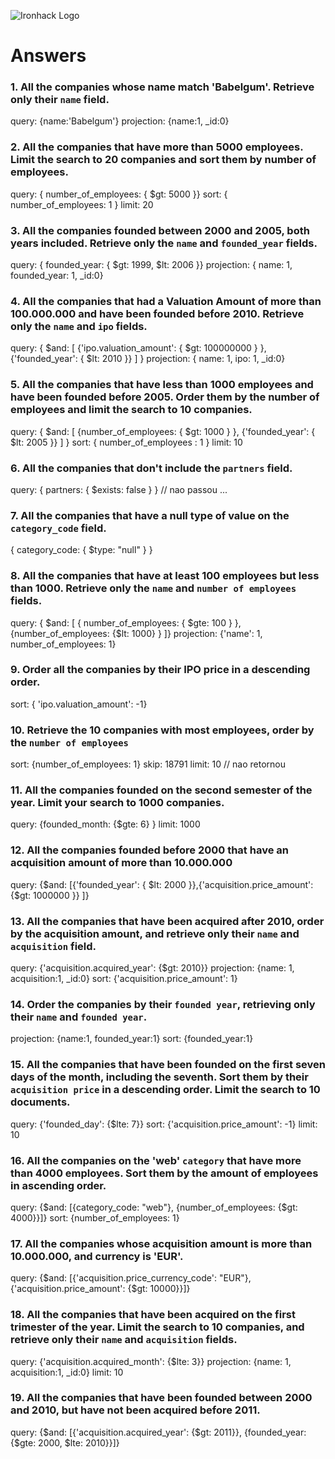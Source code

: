 ![Ironhack Logo](https://i.imgur.com/1QgrNNw.png)

# Answers

### 1. All the companies whose name match 'Babelgum'. Retrieve only their `name` field.

query: {name:'Babelgum'}
projection: {name:1, _id:0}

### 2. All the companies that have more than 5000 employees. Limit the search to 20 companies and sort them by **number of employees**.

query: { number_of_employees: { $gt: 5000 }}
sort: { number_of_employees: 1 }
limit: 20


### 3. All the companies founded between 2000 and 2005, both years included. Retrieve only the `name` and `founded_year` fields.

query: { founded_year: { $gt: 1999, $lt: 2006 }}
projection: { name: 1, founded_year: 1, _id:0}

### 4. All the companies that had a Valuation Amount of more than 100.000.000 and have been founded before 2010. Retrieve only the `name` and `ipo` fields.

query: { $and: [ {'ipo.valuation_amount':  { $gt: 100000000 } }, {'founded_year': { $lt: 2010 }} ] }
projection: { name: 1, ipo: 1, _id:0}

### 5. All the companies that have less than 1000 employees and have been founded before 2005. Order them by the number of employees and limit the search to 10 companies.

query: { $and: [ {number_of_employees:  { $gt: 1000 } }, {'founded_year': { $lt: 2005 }} ] }
sort: { number_of_employees : 1 }
limit: 10

### 6. All the companies that don't include the `partners` field.

query: { partners: { $exists: false } } 
// nao passou ...


### 7. All the companies that have a null type of value on the `category_code` field.

{ category_code: { $type:  "null" } }

### 8. All the companies that have at least 100 employees but less than 1000. Retrieve only the `name` and `number of employees` fields.

query: { $and: [ { number_of_employees: { $gte: 100 } }, {number_of_employees: {$lt: 1000} } ]}
projection: {'name': 1, number_of_employees: 1}


### 9. Order all the companies by their IPO price in a descending order.


sort: { 'ipo.valuation_amount': -1}


### 10. Retrieve the 10 companies with most employees, order by the `number of employees`

sort: {number_of_employees: 1}
skip: 18791
limit: 10
// nao retornou

### 11. All the companies founded on the second semester of the year. Limit your search to 1000 companies.

query: {founded_month: {$gte: 6} }
limit: 1000


### 12. All the companies founded before 2000 that have an acquisition amount of more than 10.000.000

query: 
{$and: [{'founded_year': { $lt: 2000 }},{'acquisition.price_amount': {$gt: 1000000 }} ]}

### 13. All the companies that have been acquired after 2010, order by the acquisition amount, and retrieve only their `name` and `acquisition` field.

query: {'acquisition.acquired_year': {$gt: 2010}}
projection: {name: 1, acquisition:1, _id:0}
sort: {'acquisition.price_amount': 1}


### 14. Order the companies by their `founded year`, retrieving only their `name` and `founded year`.

projection: {name:1, founded_year:1}
sort: {founded_year:1}


### 15. All the companies that have been founded on the first seven days of the month, including the seventh. Sort them by their `acquisition price` in a descending order. Limit the search to 10 documents.

query: {'founded_day': {$lte: 7}}
sort: {'acquisition.price_amount': -1}
limit: 10

### 16. All the companies on the 'web' `category` that have more than 4000 employees. Sort them by the amount of employees in ascending order.

query: {$and: [{category_code: "web"}, {number_of_employees: {$gt: 4000}}]}
sort: {number_of_employees: 1}


### 17. All the companies whose acquisition amount is more than 10.000.000, and currency is 'EUR'.

query: {$and: [{'acquisition.price_currency_code': "EUR"}, {'acquisition.price_amount': {$gt: 10000}}]}

### 18. All the companies that have been acquired on the first trimester of the year. Limit the search to 10 companies, and retrieve only their `name` and `acquisition` fields.

query: {'acquisition.acquired_month': {$lte: 3}}
projection: {name: 1, acquisition:1, _id:0}
limit: 10

### 19. All the companies that have been founded between 2000 and 2010, but have not been acquired before 2011.

query: {$and: [{'acquisition.acquired_year': {$gt: 2011}}, {founded_year: {$gte: 2000, $lte: 2010}}]}